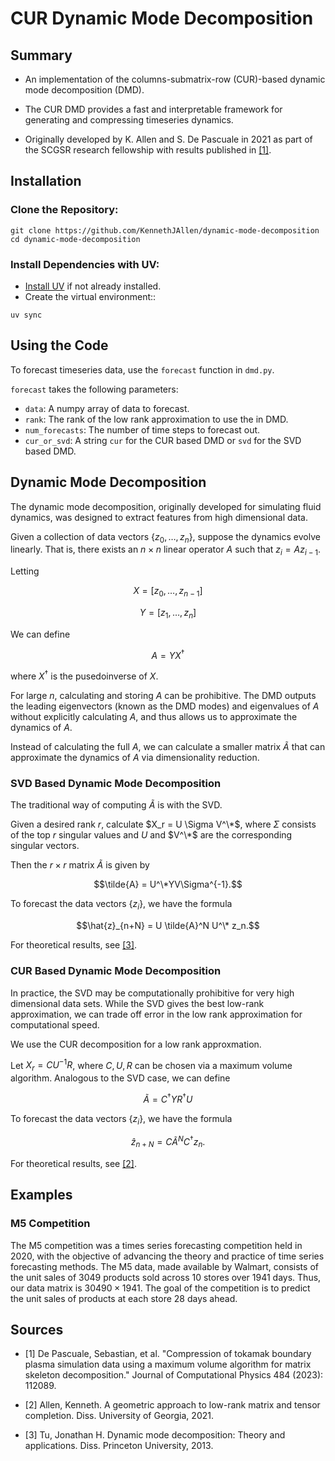 # CUR Dynamic Mode Decomposition

## Summary

- An implementation of the columns-submatrix-row (CUR)-based dynamic mode decomposition (DMD).

- The CUR DMD provides a fast and interpretable framework for generating and compressing timeseries dynamics.

- Originally developed by K. Allen and S. De Pascuale in 2021 as part of the SCGSR research fellowship with results published in [[1]](#references).

## Installation

### Clone the Repository:

```
git clone https://github.com/KennethJAllen/dynamic-mode-decomposition
cd dynamic-mode-decomposition
```

### Install Dependencies with UV:

*   [Install UV](https://docs.astral.sh/uv/#highlights) if not already installed.
*   Create the virtual environment::

```
uv sync
```
## Using the Code
To forecast timeseries data, use the `forecast` function in `dmd.py`.

`forecast` takes the following parameters:

- `data`: A numpy array of data to forecast.
- `rank`: The rank of the low rank approximation to use the in DMD.
- `num_forecasts`: The number of time steps to forecast out.
- `cur_or_svd`: A string `cur` for the CUR based DMD or `svd` for the SVD based DMD.

## Dynamic Mode Decomposition
The dynamic mode decomposition, originally developed for simulating fluid dynamics, was designed to extract features from high dimensional data.

Given a collection of data vectors $\{z _0, \dots, z_n\}$, suppose the dynamics evolve linearly. That is, there exists an $n \times n$ linear operator $A$ such that $z_i = A z_{i-1}$.

Letting

$$X = [z_0, \dots, z_{n-1}]$$

$$Y = [z_1, \dots, z_n]$$

We can define

$$A = YX^\dagger$$

where $X^\dagger$ is the pusedoinverse of $X$.

For large $n$, calculating and storing $A$ can be prohibitive. The DMD outputs the leading eigenvectors (known as the DMD modes) and eigenvalues of $A$ without explicitly calculating $A$, and thus allows us to approximate the dynamics of $A$.

Instead of calculating the full $A$, we can calculate a smaller matrix $\tilde{A}$ that can approximate the dynamics of $A$ via dimensionality reduction.

### SVD Based Dynamic Mode Decomposition

The traditional way of computing $\tilde{A}$ is with the SVD.

Given a desired rank $r$, calculate $X_r = U \Sigma V^\*$, where $\Sigma$ consists of the top $r$ singular values and $U$ and $V^\*$ are the corresponding singular vectors.

Then the $r \times r$ matrix $\tilde{A}$ is given by

$$\tilde{A} = U^\*YV\Sigma^{-1}.$$

To forecast the data vectors $\{z_i\}$, we have the formula

$$\hat{z}_{n+N} = U \tilde{A}^N U^\* z_n.$$

For theoretical results, see [[3]](#references).

### CUR Based Dynamic Mode Decomposition

In practice, the SVD may be computationally prohibitive for very high dimensional data sets. While the SVD gives the best low-rank approximation, we can trade off error in the low rank approximation for computational speed.

We use the CUR decomposition for a low rank approxmation.

Let $X_r = C U^{-1} R$, where $C, U, R$ can be chosen via a maximum volume algorithm. Analogous to the SVD case, we can define

$$\tilde{A} = C^\dagger Y R^\dagger U$$

To forecast the data vectors $\{z_i\}$, we have the formula

$$\hat{z}_{n+N} = C \tilde{A}^N C^\dagger z_n.$$

For theoretical results, see [[2]](#references).

## Examples

### M5 Competition
The M5 competition was a times series forecasting competition held in 2020, with the objective of advancing the theory and practice of time series forecasting methods. The M5 data, made available by Walmart, consists of the unit sales of 3049 products sold across 10 stores over 1941 days. Thus, our data matrix is $30490 \times 1941$. The goal of the competition is to predict the unit sales of products at each store 28 days ahead.

## Sources

- [1] De Pascuale, Sebastian, et al. "Compression of tokamak boundary plasma simulation data using a maximum volume algorithm for matrix skeleton decomposition." Journal of Computational Physics 484 (2023): 112089.

- [2] Allen, Kenneth. A geometric approach to low-rank matrix and tensor completion. Diss. University of Georgia, 2021.

- [3] Tu, Jonathan H. Dynamic mode decomposition: Theory and applications. Diss. Princeton University, 2013.
